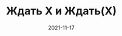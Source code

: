 ---
date: 2021-11-17
guid: f4cc5f0d-a94d-40ca-8af4-5f6460943d91
title: Ждать Х и Ждать(Х)
question: "Какие будут сообщения?"
options:
    - '1 | 1'
    - '1 | 2'
    - Исключение
correct: 0
explanation: |
    Ждать и Ждать() для платформы однозначны
    При этом можно создать функцию Ждать(), но в асинхронных методах она будет игнорироваться
tags:
    - async
source: https://t.me/JuniorOneS/250
images:
    - /assets/questions/2021-11-17_3_1.jpg
---